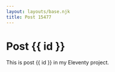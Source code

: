```yaml
---
layout: layouts/base.njk
title: Post 15477
---
```


# Post {{ id }}

This is post {{ id }} in my Eleventy project.
